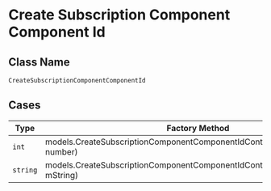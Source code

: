
# Create Subscription Component Component Id

## Class Name

`CreateSubscriptionComponentComponentId`

## Cases

| Type | Factory Method |
|  --- | --- |
| `int` | models.CreateSubscriptionComponentComponentIdContainer.FromNumber(int number) |
| `string` | models.CreateSubscriptionComponentComponentIdContainer.FromString(string mString) |

